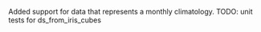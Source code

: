 Added support for data that represents a monthly climatology.
TODO: unit tests for ds_from_iris_cubes
